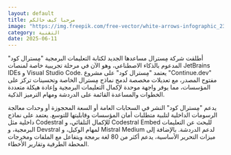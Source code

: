 ```yaml
---
layout: default
title: مرحبا كيف حالكم
image: "https://img.freepik.com/free-vector/white-arrows-infographic_23-2147493101.jpg?uid=R79492949&semt=ais_hybrid&w=740"
category: التقنية
date: 2025-06-11
---
```


أطلقت شركة مِسترال مساعدها الجديد لكتابة التعليمات البرمجية "مِسترال كود" المدعوم بالذكاء الاصطناعي، وهو الآن في مرحلة تجريبية خاصة لمنصات JetBrains IDEs و Visual Studio Code. يعتمد "مِسترال كود" على مشروع "Continue.dev" مفتوح المصدر، مع تعديلات مخصصة لدمج نماذج مِسترال الخاصة وتحسينات تركز على المؤسسات، مما يوفر واجهة موحدة لإكمال التعليمات البرمجية وإعادة هيكلة متعددة الخطوات والمساعدة القائمة على الدردشة ومهام الترميز الذكية.

يدعم "مِسترال كود" النشر في السحابات العامة أو السعة المحجوزة أو وحدات معالجة الرسومات الداخلية لتلبية متطلبات أمان المؤسسات وقابليتها للتوسع. يعتمد على نماذج داخلية مثل Codestral للإكمال التلقائي، و Codestral Embed للبحث عن التعليمات البرمجية، و Devstral لمهام الوكيل، و Mistral Medium لدعم الدردشة. بالإضافة إلى ميزات التحرير الأساسية، يدعم أكثر من 80 لغة برمجة ويتفاعل مع الملفات ومخرجات المحطة الطرفية وتقارير الأخطاء.
